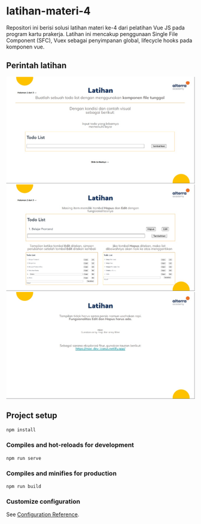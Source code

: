 # latihan-materi-4
Repositori ini berisi solusi latihan materi ke-4 dari pelatihan Vue JS pada program kartu prakerja. Latihan ini mencakup penggunaan Single File Component (SFC), Vuex sebagai penyimpanan global, lifecycle hooks pada komponen vue. 

## Perintah latihan
![perintah latihan 1](/task/latihan-1.jpg)
![perintah latihan 2](/task/latihan-2.jpg)
![perintah latihan 3](/task/latihan-3.jpg)

## Project setup
```
npm install
```

### Compiles and hot-reloads for development
```
npm run serve
```

### Compiles and minifies for production
```
npm run build
```

### Customize configuration
See [Configuration Reference](https://cli.vuejs.org/config/).

